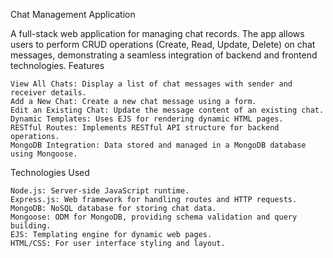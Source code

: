Chat Management Application

A full-stack web application for managing chat records. The app allows users to perform CRUD operations (Create, Read, Update, Delete) on chat messages, demonstrating a seamless integration of backend and frontend technologies.
Features

    View All Chats: Display a list of chat messages with sender and receiver details.
    Add a New Chat: Create a new chat message using a form.
    Edit an Existing Chat: Update the message content of an existing chat.
    Dynamic Templates: Uses EJS for rendering dynamic HTML pages.
    RESTful Routes: Implements RESTful API structure for backend operations.
    MongoDB Integration: Data stored and managed in a MongoDB database using Mongoose.

Technologies Used

    Node.js: Server-side JavaScript runtime.
    Express.js: Web framework for handling routes and HTTP requests.
    MongoDB: NoSQL database for storing chat data.
    Mongoose: ODM for MongoDB, providing schema validation and query building.
    EJS: Templating engine for dynamic web pages.
    HTML/CSS: For user interface styling and layout.
